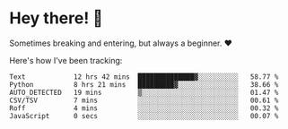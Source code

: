 # Hey there! 👋
Sometimes breaking and entering, but always a beginner. ❤️

Here's how I've been tracking:
<!--START_SECTION:waka-->

```text
Text            12 hrs 42 mins  ██████████████▓░░░░░░░░░░   58.77 %
Python          8 hrs 21 mins   █████████▓░░░░░░░░░░░░░░░   38.66 %
AUTO_DETECTED   19 mins         ▒░░░░░░░░░░░░░░░░░░░░░░░░   01.47 %
CSV/TSV         7 mins          ░░░░░░░░░░░░░░░░░░░░░░░░░   00.61 %
Roff            4 mins          ░░░░░░░░░░░░░░░░░░░░░░░░░   00.32 %
JavaScript      0 secs          ░░░░░░░░░░░░░░░░░░░░░░░░░   00.07 %
```

<!--END_SECTION:waka-->
